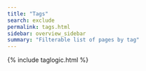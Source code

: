 ```yaml
---
title: "Tags"
search: exclude
permalink: tags.html
sidebar: overview_sidebar
summary: "Filterable list of pages by tag"
---
```

{% include taglogic.html %}